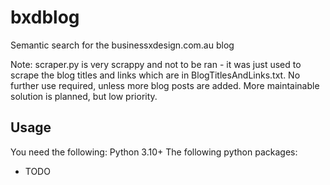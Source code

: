 # bxdblog
Semantic search for the businessxdesign.com.au blog

Note: scraper.py is very scrappy and not to be ran - it was just used to scrape the blog titles and links which are in BlogTitlesAndLinks.txt. No further use required, unless more blog posts are added. More maintainable solution is planned, but low priority.

## Usage
You need the following:
Python 3.10+
The following python packages:
- TODO
